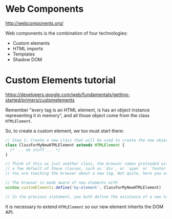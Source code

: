 # Web Components

http://webcomponents.org/

Web components is the combination of four technologies:

* Custom elements
* HTML imports
* Templates
* Shadow DOM

# Custom Elements tutorial

https://developers.google.com/web/fundamentals/getting-started/primers/customelements

Remember "every tag is an HTML element, is has an object instance representing it in memory", and all those object come from the class `HTMLElement`.

So, to create a custom element, we too must start there:

```js
// Step 1: Create a new class that will be used to create the new objects
class ClassForMyNewHTMLElement extends HTMLElement {
  /* ... do stuff ... */
}

// Think of this as just another class, the browser comes preloaded with
// a few default of these classes, such as `div`, or `span` or `footer`, or `form`.
// You are teaching the browser about a new tag. Not quite, here you are defining the class, but you are not actually creating instances or teaching the browser anything.

// The browser is made aware of new elements with
window.customElements.define('my-element', ClassForMyNewHTMLElement)

// In the previous statement, you both define the existance of a new tag, and tell the browser which class to associate to it, i.e., where what class it should use to create instances for when it encounters those tags in markup.
```

It is necessary to extend `HTMLElement` so our new element inherits the DOM API.
